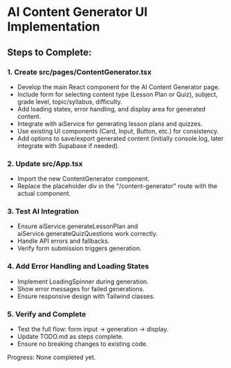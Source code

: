 # AI Content Generator UI Implementation

## Steps to Complete:

### 1. Create src/pages/ContentGenerator.tsx
   - Develop the main React component for the AI Content Generator page.
   - Include form for selecting content type (Lesson Plan or Quiz), subject, grade level, topic/syllabus, difficulty.
   - Add loading states, error handling, and display area for generated content.
   - Integrate with aiService for generating lesson plans and quizzes.
   - Use existing UI components (Card, Input, Button, etc.) for consistency.
   - Add options to save/export generated content (initially console.log, later integrate with Supabase if needed).

### 2. Update src/App.tsx
   - Import the new ContentGenerator component.
   - Replace the placeholder div in the "/content-generator" route with the actual component.

### 3. Test AI Integration
   - Ensure aiService.generateLessonPlan and aiService.generateQuizQuestions work correctly.
   - Handle API errors and fallbacks.
   - Verify form submission triggers generation.

### 4. Add Error Handling and Loading States
   - Implement LoadingSpinner during generation.
   - Show error messages for failed generations.
   - Ensure responsive design with Tailwind classes.

### 5. Verify and Complete
   - Test the full flow: form input -> generation -> display.
   - Update TODO.md as steps complete.
   - Ensure no breaking changes to existing code.

Progress: None completed yet.
